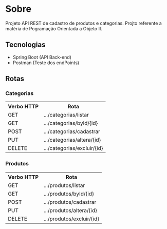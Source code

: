 # Sobre

Projeto API REST de cadastro de produtos e categorias. Projto referente a matéria de Pogramação Orientada a Objeto II.


## Tecnologias

- Spring Boot (API Back-end)
- Postman (Teste dos endPoints)

## Rotas 

### Categorias
<table>
  <tr>
    <th>Verbo HTTP</th>
    <th>Rota</th>
  </tr>
  <tr>
    <td>GET</td>
    <td>.../categorias/listar</td>
  </tr>
    <tr>
    <td>GET</td>
    <td>.../categorias/byId/{id}</td>
  </tr>
    <tr>
    <td>POST</td>
    <td>.../categorias/cadastrar</td>
  </tr>
    <tr>
    <td>PUT</td>
    <td>.../categorias/altera/{id}</td>
  </tr>
    <tr>
    <td>DELETE</td>
    <td>.../categorias/excluir/{id}</td>
  </tr>
</table>

### Produtos

<table>
  <tr>
    <th>Verbo HTTP</th>
    <th>Rota</th>
  </tr>
  <tr>
    <tr>
    <td>GET</td>
    <td>.../produtos/listar</td>
  </tr>
    <tr>
    <td>GET</td>
    <td>.../produtos/byId/{id}</td>
  </tr>
    <tr>
    <td>POST</td>
    <td>.../produtos/cadastrar</td>
  </tr>
    <tr>
    <td>PUT</td>
    <td>.../produtos/altera/{id}</td>
  </tr>
    <tr>
    <td>DELETE</td>
    <td>.../produtos/excluir/{id}</td>
  </tr>
</table>

